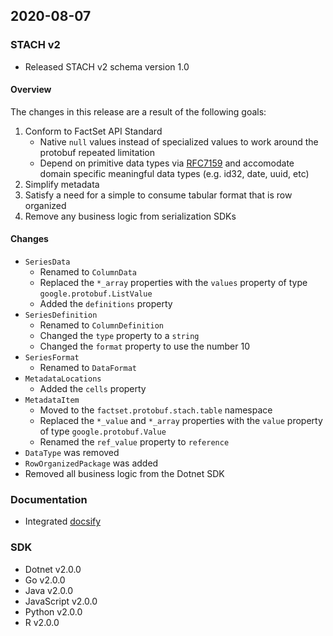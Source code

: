 ## 2020-08-07

### STACH v2
- Released STACH v2 schema version 1.0

#### Overview
The changes in this release are a result of the following goals:
1. Conform to FactSet API Standard
   - Native `null` values instead of specialized values to work around the protobuf repeated limitation
   - Depend on primitive data types via [RFC7159](http://tools.ietf.org/html/rfc7159) and accomodate domain specific meaningful data types (e.g. id32, date, uuid, etc)
2. Simplify metadata
3. Satisfy a need for a simple to consume tabular format that is row organized
4. Remove any business logic from serialization SDKs

#### Changes
- `SeriesData`
  - Renamed to `ColumnData`
  - Replaced the `*_array` properties with the `values` property of type `google.protobuf.ListValue`
  - Added the `definitions` property
- `SeriesDefinition`
  - Renamed to `ColumnDefinition`
  - Changed the `type` property to a `string`
  - Changed the `format` property to use the number 10
- `SeriesFormat`
  - Renamed to `DataFormat`
- `MetadataLocations`
  - Added the `cells` property
- `MetadataItem`
  - Moved to the `factset.protobuf.stach.table` namespace
  - Replaced the `*_value` and `*_array` properties with the `value` property of type `google.protobuf.Value`
  - Renamed the `ref_value` property to `reference`
- `DataType` was removed
- `RowOrganizedPackage` was added
- Removed all business logic from the Dotnet SDK

### Documentation
- Integrated [docsify](https://docsify.js.org)

### SDK
- Dotnet v2.0.0
- Go v2.0.0
- Java v2.0.0
- JavaScript v2.0.0
- Python v2.0.0
- R v2.0.0
